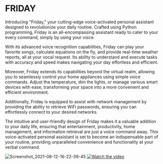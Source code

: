 # FRIDAY

Introducing "Friday," your cutting-edge voice-activated personal assistant designed to revolutionize your daily routine. Crafted using Python programming, Friday is an all-encompassing assistant ready to cater to your every command, simply by using your voice.

With its advanced voice recognition capabilities, Friday can play your favorite songs, calculate equations on the fly, and provide real-time weather reports, all at your vocal request. Its ability to understand and execute tasks with accuracy and speed makes navigating your day effortless and efficient.

Moreover, Friday extends its capabilities beyond the virtual realm, allowing you to seamlessly control your home appliances using simple voice commands. Adjust the temperature, dim the lights, or manage various smart devices with ease, transforming your space into a more convenient and efficient environment.

Additionally, Friday is equipped to assist with network management by providing the ability to retrieve WiFi passwords, ensuring you can effortlessly connect to your desired networks.

The intuitive and user-friendly design of Friday makes it a valuable addition to your daily life, ensuring that entertainment, productivity, home management, and information retrieval are just a voice command away. This voice-activated personal assistant is set to become an indispensable part of your routine, providing unparalleled convenience and functionality at your verbal command.


![Screenshot_2021-08-12-16-22-39-45](https://github.com/Ayush-kaithwas/FRIDAY/assets/81899363/380494c4-7f98-42b5-8400-526f7b419e7f)
[![Watch the video](https://github.com/Ayush-kaithwas/FRIDAY/assets/81899363/380494c4-7f98-42b5-8400-526f7b419e7f)](https://www.youtube.com/watch?v=ERM9oqD43S8)


